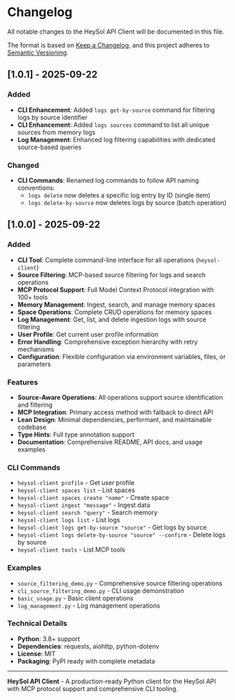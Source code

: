 # Changelog

All notable changes to the HeySol API Client will be documented in this file.

The format is based on [Keep a Changelog](https://keepachangelog.com/en/1.0.0/),
and this project adheres to [Semantic Versioning](https://semver.org/spec/v2.0.0.html).

## [1.0.1] - 2025-09-22

### Added
- **CLI Enhancement**: Added `logs get-by-source` command for filtering logs by source identifier
- **CLI Enhancement**: Added `logs sources` command to list all unique sources from memory logs
- **Log Management**: Enhanced log filtering capabilities with dedicated source-based queries

### Changed
- **CLI Commands**: Renamed log commands to follow API naming conventions:
  - `logs delete` now deletes a specific log entry by ID (single item)
  - `logs delete-by-source` now deletes logs by source (batch operation)

## [1.0.0] - 2025-09-22

### Added
- **CLI Tool**: Complete command-line interface for all operations (`heysol-client`)
- **Source Filtering**: MCP-based source filtering for logs and search operations
- **MCP Protocol Support**: Full Model Context Protocol integration with 100+ tools
- **Memory Management**: Ingest, search, and manage memory spaces
- **Space Operations**: Complete CRUD operations for memory spaces
- **Log Management**: Get, list, and delete ingestion logs with source filtering
- **User Profile**: Get current user profile information
- **Error Handling**: Comprehensive exception hierarchy with retry mechanisms
- **Configuration**: Flexible configuration via environment variables, files, or parameters

### Features
- **Source-Aware Operations**: All operations support source identification and filtering
- **MCP Integration**: Primary access method with fallback to direct API
- **Lean Design**: Minimal dependencies, performant, and maintainable codebase
- **Type Hints**: Full type annotation support
- **Documentation**: Comprehensive README, API docs, and usage examples

### CLI Commands
- `heysol-client profile` - Get user profile
- `heysol-client spaces list` - List spaces
- `heysol-client spaces create "name"` - Create space
- `heysol-client ingest "message"` - Ingest data
- `heysol-client search "query"` - Search memory
- `heysol-client logs list` - List logs
- `heysol-client logs get-by-source "source"` - Get logs by source
- `heysol-client logs delete-by-source "source" --confirm` - Delete logs by source
- `heysol-client tools` - List MCP tools

### Examples
- `source_filtering_demo.py` - Comprehensive source filtering operations
- `cli_source_filtering_demo.py` - CLI usage demonstration
- `basic_usage.py` - Basic client operations
- `log_management.py` - Log management operations

### Technical Details
- **Python**: 3.8+ support
- **Dependencies**: requests, aiohttp, python-dotenv
- **License**: MIT
- **Packaging**: PyPI ready with complete metadata

---

**HeySol API Client** - A production-ready Python client for the HeySol API with MCP protocol support and comprehensive CLI tooling.